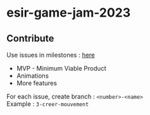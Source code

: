 # esir-game-jam-2023

## Contribute

Use issues in milestones : [here](https://github.com/CodyAdam/esirjam/milestones)

- MVP - Minimum Viable Product
- Animations
- More features

For each issue, create branch : `<number>-<name>`  
Example : `3-creer-mouvement`